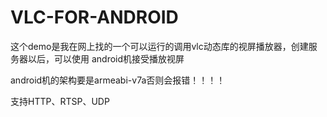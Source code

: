 # VLC-FOR-ANDROID
这个demo是我在网上找的一个可以运行的调用vlc动态库的视屏播放器，创建服务器以后，可以使用
android机接受播放视屏

android机的架构要是armeabi-v7a否则会报错！！！！

支持HTTP、RTSP、UDP
